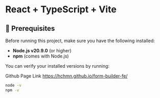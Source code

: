# React + TypeScript + Vite

## 📌 Prerequisites

Before running this project, make sure you have the following installed:

- **Node.js v20.9.0** (or higher)  
- **npm** (comes with Node.js)  

You can verify your installed versions by running:

Github Page Link
https://hchmn.github.io/form-builder-fe/


```sh
node -v
npm -v
